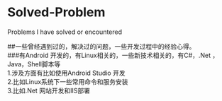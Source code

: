 # Solved-Problem
Problems I have solved or encountered

##一些曾经遇到过的，解决过的问题，一些开发过程中的经验心得。<br /> 
###有Android 开发的，有Linux相关的，一些新技术相关的，有C#，.Net ，Java，Shell脚本等<br /> 
1.涉及方面有比如使用Android Studio 开发<br /> 
2.比如Linux系统下一些常用命令和服务安装<br /> 
3.比如.Net 网站开发和IIS部署<br /> 
